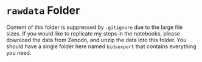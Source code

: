 # `rawdata` Folder
Content of this folder is suppressed by `.gitignore` due to the large file sizes. If you would like to replicate my steps in the notebooks, please download the data from Zenodo, and unzip the data into this folder. You should have a single folder here named `bidsexport` that contains everything you need.